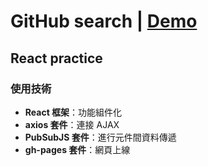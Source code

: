 # GitHub search | [Demo](https://johnsonmao.github.io/github_search/)

## React practice

### 使用技術

- **React 框架**：功能組件化
- **axios 套件**：連接 AJAX
- **PubSubJS 套件**：進行元件間資料傳遞
- **gh-pages 套件**：網頁上線